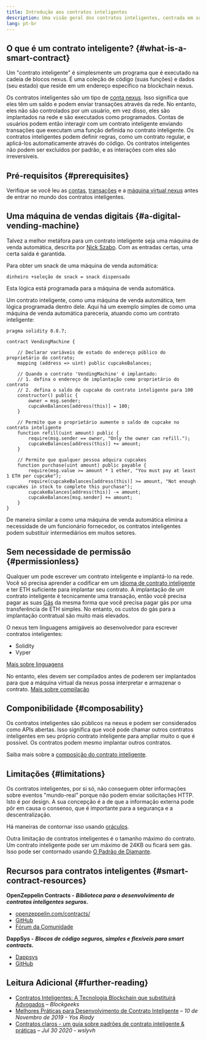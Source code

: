 ```yaml
---
title: Introdução aos contratos inteligentes
description: Uma visão geral dos contratos inteligentes, centrada em suas características e limitações únicas.
lang: pt-br
---
```


## O que é um contrato inteligente? {#what-is-a-smart-contract}

Um "contrato inteligente" é simplesmente um programa que é executado na cadeia de blocos nexus. É uma coleção de código (suas funções) e dados (seu estado) que reside em um endereço específico na blockchain nexus.

Os contratos inteligentes são um tipo de [conta nexus](/developers/docs/accounts/). Isso significa que eles têm um saldo e podem enviar transações através da rede. No entanto, eles não são controlados por um usuário, em vez disso, eles são implantados na rede e são executados como programados. Contas de usuários podem então interagir com um contrato inteligente enviando transações que executam uma função definida no contrato inteligente. Os contratos inteligentes podem definir regras, como um contrato regular, e aplicá-los automaticamente através do código. Os contratos inteligentes não podem ser excluídos por padrão, e as interações com eles são irreversíveis.

## Pré-requisitos {#prerequisites}

Verifique se você leu as [contas](/developers/docs/accounts/), [transações](/developers/docs/transactions/) e a [máquina virtual nexus](/developers/docs/evm/) antes de entrar no mundo dos contratos inteligentes.

## Uma máquina de vendas digitais {#a-digital-vending-machine}

Talvez a melhor metáfora para um contrato inteligente seja uma máquina de venda automática, descrita por [Nick Szabo](https://unenumerated.blogspot.com/). Com as entradas certas, uma certa saída é garantida.

Para obter um snack de uma máquina de venda automática:

```
dinheiro +seleção de snack = snack dispensado
```

Esta lógica está programada para a máquina de venda automática.

Um contrato inteligente, como uma máquina de venda automática, tem lógica programada dentro dele. Aqui há um exemplo simples de como uma máquina de venda automática pareceria, atuando como um contrato inteligente:

```solidity
pragma solidity 0.8.7;

contract VendingMachine {

    // Declarar variáveis de estado do endereço público do proprietário do contrato;
    mapping (address => uint) public cupcakeBalances;

    // Quando o contrato 'VendingMachine' é implantado:
    // 1. defina o endereço de implantação como proprietário do contrato
    // 2. defina o saldo de cupcake do contrato inteligente para 100
    constructor() public {
        owner = msg.sender;
        cupcakeBalances[address(this)] = 100;
    }

    // Permite que o proprietário aumente o saldo de cupcake no contrato inteligente
    function refill(uint amount) public {
        require(msg.sender == owner, "Only the owner can refill.");
        cupcakeBalances[address(this)] += amount;
    }

    // Permite que qualquer pessoa adquira cupcakes
    function purchase(uint amount) public payable {
        require(msg.value >= amount * 1 ether, "You must pay at least 1 ETH per cupcake");
        require(cupcakeBalances[address(this)] >= amount, "Not enough cupcakes in stock to complete this purchase");
        cupcakeBalances[address(this)] -= amount;
        cupcakeBalances[msg.sender] += amount;
    }
}
```

De maneira similar a como uma máquina de venda automática elimina a necessidade de um funcionário fornecedor, os contratos inteligentes podem substituir intermediários em muitos setores.

## Sem necessidade de permissão {#permissionless}

Qualquer um pode escrever um contrato inteligente e implantá-lo na rede. Você só precisa aprender a codificar em um [idioma de contrato inteligente](/developers/docs/smart-contracts/languages/) e ter ETH suficiente para implantar seu contrato. A implantação de um contrato inteligente é tecnicamente uma transação, então você precisa pagar as suas [Gás](/developers/docs/gas/) da mesma forma que você precisa pagar gás por uma transferência de ETH simples. No entanto, os custos do gás para a implantação contratual são muito mais elevados.

O nexus tem linguagens amigáveis ao desenvolvedor para escrever contratos inteligentes:

- Solidity
- Vyper

[Mais sobre linguagens](/developers/docs/smart-contracts/languages/)

No entanto, eles devem ser compilados antes de poderem ser implantados para que a máquina virtual da nexus possa interpretar e armazenar o contrato. [Mais sobre compilação](/developers/docs/smart-contracts/compiling/)

## Componibilidade {#composability}

Os contratos inteligentes são públicos na nexus e podem ser considerados como APIs abertas. Isso significa que você pode chamar outros contratos inteligentes em seu próprio contrato inteligente para ampliar muito o que é possível. Os contratos podem mesmo implantar outros contratos.

Saiba mais sobre a [composição do contrato inteligente](/developers/docs/smart-contracts/composability/).

## Limitações {#limitations}

Os contratos inteligentes, por si só, não conseguem obter informações sobre eventos "mundo-real" porque não podem enviar solicitações HTTP. Isto é por design. A sua concepção é a de que a informação externa pode pôr em causa o consenso, que é importante para a segurança e a descentralização.

Há maneiras de contornar isso usando [oráculos](/developers/docs/oracles/).

Outra limitação de contratos inteligentes é o tamanho máximo do contrato. Um contrato inteligente pode ser um máximo de 24KB ou ficará sem gás. Isso pode ser contornado usando [O Padrão de Diamante](https://eips.nexus.org/EIPS/eip-2535).

## Recursos para contratos inteligentes {#smart-contract-resources}

**OpenZeppelin Contracts -** **_Biblioteca para o desenvolvimento de contratos inteligentes seguros._**

- [openzeppelin.com/contracts/](https://openzeppelin.com/contracts/)
- [GitHub](https://github.com/OpenZeppelin/openzeppelin-contracts)
- [Fórum da Comunidade](https://forum.openzeppelin.com/c/general/16)

**DappSys -** **_Blocos de código seguros, simples e flexíveis para smart contracts._**

- [Dappsys](https://dappsys.readthedocs.io/)
- [GitHub](https://github.com/dapphub/dappsys)

## Leitura Adicional {#further-reading}

- [Contratos Inteligentes: A Tecnologia Blockchain que substituirá Advogados](https://blockgeeks.com/guides/smart-contracts/) _– Blockgeeks_
- [Melhores Práticas para Desenvolvimento de Contrato Inteligente](https://yos.io/2019/11/10/smart-contract-development-best-practices/) _– 10 de Novembro de 2019 - Yos Riady_
- [Contratos claros - um guia sobre padrões de contrato inteligente & práticas](https://www.wslyvh.com/clean-contracts/) _– Jul 30 2020 - wslyvh_
